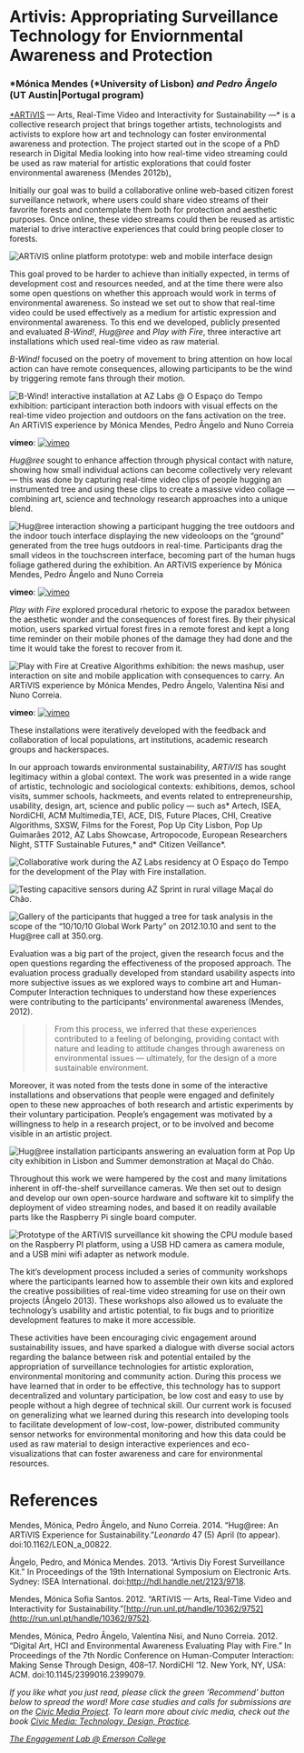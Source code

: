 # Artivis: Appropriating Surveillance Technology for Enviornmental Awareness and Protection

### *Mónica Mendes (*University of Lisbon) _and Pedro Ângelo_ (UT Austin|Portugal program)

[\*ARTiVIS](http://artivis.net/) — Arts, Real-Time Video and Interactivity for Sustainability —\* is a collective research project that brings together artists, technologists and activists to explore how art and technology can foster environmental awareness and protection. The project started out in the scope of a PhD research in Digital Media looking into how real-time video streaming could be used as raw material for artistic explorations that could foster environmental awareness (Mendes 2012b)[.](http://civicmediaproject.org/works/civic-media-project/%20artivis-appropriating-surveillance-technology-for-environmental-awareness-and-protection#MendesB)

Initially our goal was to build a collaborative online web-based citizen forest surveillance network, where users could share video streams of their favorite forests and contemplate them both for protection and aesthetic purposes. Once online, these video streams could then be reused as artistic material to drive interactive experiences that could bring people closer to forests.

![ARTiVIS online platform prototype: web and mobile interface design](https://res.cloudinary.com/engagement-lab-home/image/upload/v1/homepage-2.0/news/medium/1_N9fcsWx_jkIqiU0PgKGF8g.png)

This goal proved to be harder to achieve than initially expected, in terms of development cost and resources needed, and at the time there were also some open questions on whether this approach would work in terms of environmental awareness. So instead we set out to show that real-time video could be used effectively as a medium for artistic expression and environmental awareness. To this end we developed, publicly presented and evaluated _B-Wind!_, _Hug@ree_ and _Play with Fire_, three interactive art installations which used real-time video as raw material.

_B-Wind!_ focused on the poetry of movement to bring attention on how local action can have remote consequences, allowing participants to be the wind by triggering remote fans through their motion.

![B-Wind! interactive installation at AZ Labs @ O Espaço do Tempo exhibition: participant interaction both indoors with visual effects on the real-time video projection and outdoors on the fans activation on the tree. An ARTiVIS experience by Mónica Mendes, Pedro Ângelo and Nuno Correia](https://res.cloudinary.com/engagement-lab-home/image/upload/v1/homepage-2.0/news/medium/1_zpKAcKvVbhc3kJfLxPfBXA.png)

**vimeo**:
[![vimeo](http://i.vimeocdn.com/video/456215512_1280.jpg)](https://player.vimeo.com/video/80312387)

_Hug@ree_ sought to enhance affection through physical contact with nature, showing how small individual actions can become collectively very relevant — this was done by capturing real-time video clips of people hugging an instrumented tree and using these clips to create a massive video collage — combining art, science and technology research approaches into a unique blend.

![Hug@ree interaction showing a participant hugging the tree outdoors and the indoor touch interface displaying the new videoloops on the “ground” generated from the tree hugs outdoors in real-time. Participants drag the small videos in the touchscreen interface, becoming part of the human hugs foliage gathered during the exhibition. An ARTiVIS experience by Mónica Mendes, Pedro Ângelo and Nuno Correia](https://res.cloudinary.com/engagement-lab-home/image/upload/v1/homepage-2.0/news/medium/1_Ev0GnTSR522S8MS3OT3PlQ.jpeg)

**vimeo**:
[![vimeo](http://i.vimeocdn.com/video/414605596_1280.jpg)](https://player.vimeo.com/video/58889687)

_Play with Fire_ explored procedural rhetoric to expose the paradox between the aesthetic wonder and the consequences of forest fires. By their physical motion, users sparked virtual forest fires in a remote forest and kept a long time reminder on their mobile phones of the damage they had done and the time it would take the forest to recover from it.

![Play with Fire at Creative Algorithms exhibition: the news mashup, user interaction on site and mobile application with consequences to carry. An ARTiVIS experience by Mónica Mendes, Pedro Ângelo, Valentina Nisi and Nuno Correia.](https://res.cloudinary.com/engagement-lab-home/image/upload/v1/homepage-2.0/news/medium/1_p6x3z6ikMM1CrODlVqZHnA.png)

**vimeo**:
[![vimeo](http://i.vimeocdn.com/video/423792384_1280.jpg)](https://player.vimeo.com/video/59774706)

These installations were iteratively developed with the feedback and collaboration of local populations, art institutions, academic research groups and hackerspaces.

In our approach towards environmental sustainability, _ARTiVIS_ has sought legitimacy within a global context. The work was presented in a wide range of artistic, technologic and sociological contexts: exhibitions, demos, school visits, summer schools, hackmeets, and events related to entrepreneurship, usability, design, art, science and public policy — such as* Artech, ISEA, NordiCHI, ACM Multimedia,TEI, ACE, DIS, Future Places, CHI, Creative Algorithms, SXSW, Films for the Forest, Pop Up City Lisbon, Pop Up Guimarães 2012, AZ Labs Showcase, Artropocode, European Researchers Night, STTF Sustainable Futures,* and* Citizen Veillance*.

![Collaborative work during the AZ Labs residency at O Espaço do Tempo for the development of the Play with Fire installation.](https://res.cloudinary.com/engagement-lab-home/image/upload/v1/homepage-2.0/news/medium/1_BlIAPKc_3e-4JnmMnRGUZg.png)

![Testing capacitive sensors during AZ Sprint in rural village Maçal do Chão.](https://res.cloudinary.com/engagement-lab-home/image/upload/v1/homepage-2.0/news/medium/1_lfPDJ0hhgVgHAR8KYun36w.png)

![Gallery of the participants that hugged a tree for task analysis in the scope of the “10/10/10 Global Work Party” on 2012.10.10 and sent to the Hug@ree call at 350.org.](https://res.cloudinary.com/engagement-lab-home/image/upload/v1/homepage-2.0/news/medium/1_oHjpChgRMfk5Es9zuR7jmg.png)

Evaluation was a big part of the project, given the research focus and the open questions regarding the effectiveness of the proposed approach. The evaluation process gradually developed from standard usability aspects into more subjective issues as we explored ways to combine art and Human-Computer Interaction techniques to understand how these experiences were contributing to the participants’ environmental awareness (Mendes, 2012).

> > From this process, we inferred that these experiences contributed to a feeling of belonging, providing contact with nature and leading to attitude changes through awareness on environmental issues — ultimately, for the design of a more sustainable environment.

Moreover, it was noted from the tests done in some of the interactive installations and observations that people were engaged and definitely open to these new approaches of both research and artistic experiments by their voluntary participation. People’s engagement was motivated by a willingness to help in a research project, or to be involved and become visible in an artistic project.

![Hug@ree installation participants answering an evaluation form at Pop Up city exhibition in Lisbon and Summer demonstration at Maçal do Chão.](https://res.cloudinary.com/engagement-lab-home/image/upload/v1/homepage-2.0/news/medium/1_LV_RA8qfTarL72URPxB3FQ.png)

Throughout this work we were hampered by the cost and many limitations inherent in off-the-shelf surveillance cameras. We then set out to design and develop our own open-source hardware and software kit to simplify the deployment of video streaming nodes, and based it on readily available parts like the Raspberry Pi single board computer.

![Prototype of the ARTiVIS surveillance kit showing the CPU module based on the Raspberry PI platform, using a USB HD camera as camera module, and a USB mini wifi adapter as network module.](https://res.cloudinary.com/engagement-lab-home/image/upload/v1/homepage-2.0/news/medium/1_sX_bm3Crf83KjnDQV930Gg.png)

The kit’s development process included a series of community workshops where the participants learned how to assemble their own kits and explored the creative possibilities of real-time video streaming for use on their own projects (Ângelo 2013). These workshops also allowed us to evaluate the technology’s usability and artistic potential, to fix bugs and to prioritize development features to make it more accessible.

These activities have been encouraging civic engagement around sustainability issues, and have sparked a dialogue with diverse social actors regarding the balance between risk and potential entailed by the appropriation of surveillance technologies for artistic exploration, environmental monitoring and community action. During this process we have learned that in order to be effective, this technology has to support decentralized and voluntary participation, be low cost and easy to use by people without a high degree of technical skill. Our current work is focused on generalizing what we learned during this research into developing tools to facilitate development of low-cost, low-power, distributed community sensor networks for environmental monitoring and how this data could be used as raw material to design interactive experiences and eco-visualizations that can foster awareness and care for environmental resources.

# References

Mendes, Mónica, Pedro Ângelo, and Nuno Correia. 2014. “Hug@ree: An ARTiVIS Experience for Sustainability.”_Leonardo_ 47 (5) April (to appear). doi:10.1162/LEON_a_00822.

Ângelo, Pedro, and Mónica Mendes. 2013. “Artivis Diy Forest Surveillance Kit.” In Proceedings of the 19th International Symposium on Electronic Arts. Sydney: ISEA International. doi:http://hdl.handle.net/2123/9718.

Mendes, Mónica Sofia Santos. 2012. “ARTiVIS — Arts, Real-Time Video and Interactivity for Sustainability.”[http://run.unl.pt/handle/10362/9752](http://run.unl.pt/handle/10362/9752).

Mendes, Mónica, Pedro Ângelo, Valentina Nisi, and Nuno Correia. 2012. “Digital Art, HCI and Environmental Awareness Evaluating Play with Fire.” In Proceedings of the 7th Nordic Conference on Human-Computer Interaction: Making Sense Through Design, 408–17. NordiCHI ’12. New York, NY, USA: ACM. doi:10.1145/2399016.2399079.

_If you like what you just read, please click the green ‘Recommend’ button below to spread the word! More case studies and calls for submissions are on the [Civic Media Project](http://www.civicmediaproject.com). To learn more about civic media, check out the book [Civic Media: Technology, Design, Practice](https://mitpress.mit.edu/books/civic-media)._

[_The Engagement Lab @ Emerson College_](http://elab.emerson.edu)
